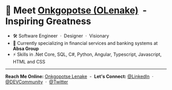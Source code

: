 # 👋 Meet [Onkgopotse (OLenake)](https://github.com/OLenake) &nbsp;-&nbsp; Inspiring Greatness

- 🛠️ Software Engineer &nbsp;&middot;&nbsp;
      Designer &nbsp;&middot;&nbsp;
      Visionary
- 🔭 Currently specializing in financial services and banking systems at **Absa Group**
- ⚡ Skills in .Net Core, SQL, C#, Python, Angular, Typescript, Javascript, HTML and CSS

----
**Reach Me Online:** [Onkgopotse Lenake](https://www.onkgopotselenake.me/) &nbsp;-&nbsp;
**Let's Connect:** [@LinkedIn](https://www.linkedin.com/in/OLenake) &nbsp;&middot;&nbsp;
[@DEVCommunity](https://dev.to/olenake) &nbsp;&middot;&nbsp;
[@Twitter](https://twitter.com/O_Lenake)

<!--

Interest in software engineering. Likes 🍻 , 📚 and nature. Being a 🐬 in water is life. Newbie at dev.to/olenake, @github and my views are my own. ✌️

<h1 align="left">
  👋 Hi, I'm [Onkgopotse](https://github.com/OLenake)
</h1>

### 👋 Hi, I'm [Onkgopotse](https://github.com/OLenake)

- 🛠️ Developer at Absa Group.
- 🌱 Self-taught and passionate UI/UX designer.
- 🔭 Software engineering expertise, with focus on C#, SQL, .Net Core + Angular.

> ✉️ **Email:** [Onkgopotse at OnkgopotseLenake.me](mailto:onkgopotse@onkgopotselenake.me) &nbsp;&middot;&nbsp;
> ©️ 2020 Onkgopotse Lenake - ✉️ **Email:** [@Onkgopotse](mailto:onkgopotse@onkgopotselenake.me) &nbsp;&middot;&nbsp;
> 🔗 **Website:** [OnkgopotseLenake.me](https://www.onkgopotselenake.me/) &nbsp;&middot;&nbsp;
> 🎓 **LinkedIn:** [@OLenake](https://www.linkedin.com/in/OLenake)
> [![Onkgopotse Lenake's DEV Profile](https://d2fltix0v2e0sb.cloudfront.net/dev-badge.svg)](https://dev.to/olenake) &nbsp;&middot;&nbsp;

## 📡 Let's Connect

- 📧 [Email](mailto:onkgopotse@onkgopotselenake.me)
- 🌐 [Website](https://onkgopotselenake.me/)
- 🎓 [LinkedIn](https://www.linkedin.com/in/olenake/)

**Onkgopotse Lenake (aka: OLenake)**
**OLenake/OLenake** is a ✨ _special_ ✨ repository because its `README.md` (this file) appears on your GitHub profile.

I'm a software engineer based in Gauteng, South Africa. I enjoy building things for the web and currently specializing in financial services as well as investment management and insurance systems at [Absa Group](https://www.absa.africa/absaafrica/). I'm also a member at [DEV Community](https://dev.to/olenake), @LenakeTech, @VisionDream and @Bmmj. I'm a self-taught UI/UX designer and learning towards being a full-stack engineer.

- [LinkedIn](https://www.linkedin.com/in/olenake/)
- [Twitter](https://twitter.com/O_Lenake)

Here are some ideas to get you started:

- 🔭 I’m currently working on ...
- 🌱 I’m currently learning ...
- 👯 I’m looking to collaborate on ...
- 🤔 I’m looking for help with ...
- 💬 Ask me about ...
- 📫 How to reach me: ...
- 😄 Pronouns: ...
- ⚡ Fun fact: ...
🌐 :globe_with_meridians:
📡 :satellite:
✉️ :email:
📧 :e-mail:
✉️ :envelope:
🔗 :link:
©️ :copyright:

®️ :registered:
™️ :tm:
🚀 :rocket:
📎 :paperclip:
🎓 :mortar_board:
### 🙋 Let's Connect

### 👋 Hello, I'm Onkgopotse - aka [OLenake](https://github.com/OLenake)
## 🛠 Installation & Set Up
1. Install the Gatsby CLI

🛠️ creatin' some stuff

Hi there, I'm Onkgopotse 👋😎
I'd love to hear from you! 😅👌
The repository **OLenake/OLenake** is my ✨ _special_ ✨ profile page on [GitHub](https://github.com/). The page `README.md` (this file) is a summary of my background.
Self-motivated, inspire greatness and responsible.
See my work history on LinkedIn [LinkedIn](https://twitter.com/O_Lenake).
-->
